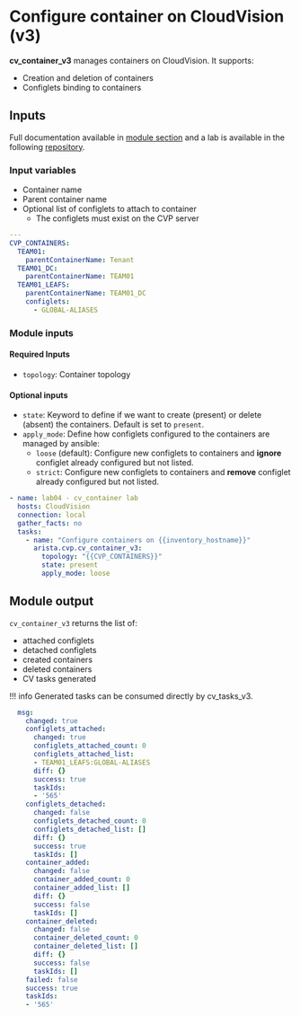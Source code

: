 # Configure container on CloudVision (v3)

**cv_container_v3** manages containers on CloudVision. It supports:

- Creation and deletion of containers
- Configlets binding to containers

## Inputs

Full documentation available in [module section](../../modules/cv_container_v3.rst.md) and a lab is available in the following [repository](https://github.com/arista-netdevops-community/ansible-cvp-avd-toi).

### Input variables

- Container name
- Parent container name
- Optional list of configlets to attach to container
  - The configlets must exist on the CVP server

```yaml
---
CVP_CONTAINERS:
  TEAM01:
    parentContainerName: Tenant
  TEAM01_DC:
    parentContainerName: TEAM01
  TEAM01_LEAFS:
    parentContainerName: TEAM01_DC
    configlets:
      - GLOBAL-ALIASES
```

### Module inputs

#### Required Inputs

- `topology`: Container topology

#### Optional inputs

- `state`: Keyword to define if we want to create (present) or delete (absent) the containers. Default is set to `present`.
- `apply_mode`: Define how configlets configured to the containers are managed by ansible:
  - `loose` (default): Configure new configlets to containers and **ignore** configlet already configured but not listed.
  - `strict`: Configure new configlets to containers and **remove** configlet already configured but not listed.

```yaml
- name: lab04 - cv_container lab
  hosts: CloudVision
  connection: local
  gather_facts: no
  tasks:
    - name: "Configure containers on {{inventory_hostname}}"
      arista.cvp.cv_container_v3:
        topology: "{{CVP_CONTAINERS}}"
        state: present
        apply_mode: loose
```

## Module output

`cv_container_v3` returns the list of:

- attached configlets
- detached configlets
- created containers
- deleted containers
- CV tasks generated

!!! info
    Generated tasks can be consumed directly by cv_tasks_v3.

```yaml
  msg:
    changed: true
    configlets_attached:
      changed: true
      configlets_attached_count: 0
      configlets_attached_list:
      - TEAM01_LEAFS:GLOBAL-ALIASES
      diff: {}
      success: true
      taskIds:
      - '565'
    configlets_detached:
      changed: false
      configlets_detached_count: 0
      configlets_detached_list: []
      diff: {}
      success: true
      taskIds: []
    container_added:
      changed: false
      container_added_count: 0
      container_added_list: []
      diff: {}
      success: false
      taskIds: []
    container_deleted:
      changed: false
      container_deleted_count: 0
      container_deleted_list: []
      diff: {}
      success: false
      taskIds: []
    failed: false
    success: true
    taskIds:
    - '565'
```
